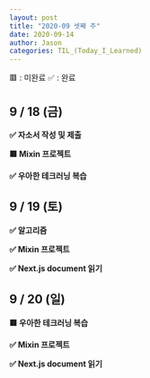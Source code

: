 ```yaml
---
layout: post
title: "2020-09 셋째 주"
date: 2020-09-14
author: Jason
categories: TIL_(Today_I_Learned)
---
```


🟥 : 미완료
✅ : 완료

## 9 / 18 (금)

**✅ 자소서 작성 및 제출**

**🟥 Mixin 프로젝트**

**✅ 우아한 테크러닝 복습**

## 9 / 19 (토)

**✅ 알고리즘**

**✅ Mixin 프로젝트**

**✅ Next.js document 읽기**

## 9 / 20 (일)

**🟥 우아한 테크러닝 복습**

**✅ Mixin 프로젝트**

**✅ Next.js document 읽기**
